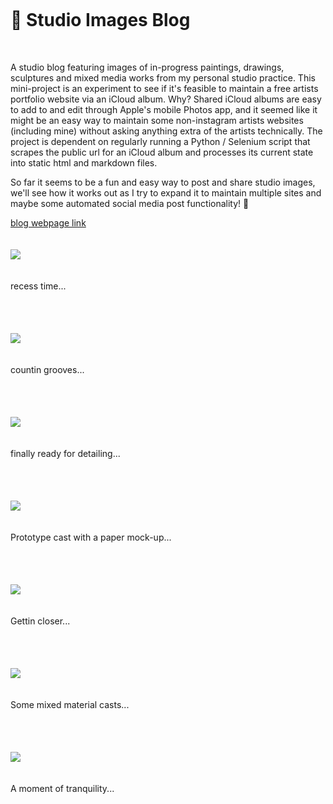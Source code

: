 <br>
<h1 style="margin-top: 20px; margin-bottom: 50px" >🌱 Studio Images Blog</h1>
<p> A studio blog featuring images of in-progress paintings, drawings, sculptures and mixed media works from my personal studio practice. This mini-project is an experiment to see if it's feasible to maintain a free artists portfolio website via an iCloud album. Why? Shared iCloud albums are easy to add to and edit through Apple's mobile Photos app, and it seemed like it might be an easy way to maintain some non-instagram artists websites (including mine) without asking anything extra of the artists technically. The project is dependent on regularly running a Python / Selenium script that scrapes the public url for an iCloud album and processes its current state into static html and markdown files.</p>
<p>So far it seems to be a fun and easy way to post and share studio images, we'll see how it works out as I try to expand it to maintain multiple sites and maybe some automated social media post functionality! 🤞</p>

[blog webpage link](http://tombetthauser.github.io/studio_blog)
<br>
<br>
<br>
<img style="max-width: 500px; margin-bottom: 20px" src="https://cvws.icloud-content.com/S/AbjDnPT4gkojdj-EESS_38NzCtph/IMG_0008.JPG?o=AtTsKIACA676F92HIvwuaIrdCQP1VHBHAVzBs_jREhJN&v=1&z=https%3A%2F%2Fp50-content.icloud.com%3A443&x=1&a=CAog7Jw2FcGJ96hbUrDIRUm5t_AKApC3HaH5uXxEFFTg0LESZRDWwpHPkS8Y1tmk1JEvIgEAUgRzCtphaiX_h8AOBGRvWNOcCBXzmk84awu8JNT0p_KQtYd81fSojO9_VBT6ciVLsCZvbe5Pe1f2w9bshKLWlPCIwAc4_gz0KdDL3bbwOdHTdu8x&e=1619647868&r=7f0f76d8-ac99-4646-8d5b-f07c7d816c7f-12&s=7u28rh6ZHDsrjOuOg5OK1cjIjmk">
<p style="margin-bottom: 50px">recess time...</p><br>
<img style="max-width: 500px; margin-bottom: 20px" src="https://cvws.icloud-content.com/S/Ab2Rgwdj3BOyQCD6_z3tgJnXCW9f/IMG_0007.JPG?o=AglTg-q9ipEv7OgfwBPozzhdRvkhWqGTNsM1iwU7I1Gf&v=1&z=https%3A%2F%2Fp50-content.icloud.com%3A443&x=1&a=CAogSSZE1phk572edS-DdhZmLzJ6rQdccYwmdVUWtTbzpgcSZRDTm5LPkS8Y07Kl1JEvIgEAUgTXCW9faiUk6NLCWSIa0V67UMUZhtGukm1uNvqz6ZnuonrHokrQ39Id5MF1ciWj5jybFBDDXNUOIb6pbiYX131OcLFSsLmwA1kz-vyFZIOCSUHB&e=1619647879&r=3d22c009-eb9c-4e88-b767-abc17ca0a53d-13&s=h-HygGu61nQsyHoHnyl6pIqY2KU">
<p style="margin-bottom: 50px">countin grooves...</p><br>
<img style="max-width: 500px; margin-bottom: 20px" src="https://cvws.icloud-content.com/S/AZ2UbOfx7JNXsokq4V1KmmypyA1y/IMG_0005.JPG?o=AofSUiq1O4WHb4p8lU2_h6IjxPbTjVORR82X1-HybANJ&v=1&z=https%3A%2F%2Fp50-content.icloud.com%3A443&x=1&a=CAogfvhwH8x72HLi4LOLWvVrz8jGRqm0VB7dfZn1jsmkh6YSZRDM6pLPkS8YzIGm1JEvIgEAUgSpyA1yaiU1TKOypx91QppNZtahBMm0uhR2o_8vXqW_uXV2MtIJ4qT1WjmFciUmQ3bHrccU_F6XLt9fLCiS2JWoAI-UcQkhKiDWUXFBcSPowASp&e=1619647889&r=4316c4d9-498a-46b7-9c88-10b0e2ef6620-9&s=e8FGPFz-oid2J_81KhdzQtrj1LE">
<p style="margin-bottom: 50px">finally ready for detailing...</p><br>
<img style="max-width: 500px; margin-bottom: 20px" src="https://cvws.icloud-content.com/S/ARYHXiQ_u95UtId_A9uIFwlLQCCv/IMG_0004.JPG?o=Ah8TI7zTeRSWnoq0PcC7l6jesjjCjGWEF9U3mCbp8Hyu&v=1&z=https%3A%2F%2Fp50-content.icloud.com%3A443&x=1&a=CAog7H-pAYreSEu8xDI15K0lO-ZKZ2VsBXpIGWPSVoRji0cSZRCUvZPPkS8YlNSm1JEvIgEAUgRLQCCvaiWTxkCruI-ZFCqN8Rke2WhUXjiYN4-Fo1CpOxQwiu5IxTYBZEeyciU_f3LrCRSHPLBfPrrPW-OVItLN8wnlzVjUItMyJRMMK31oHHPZ&e=1619647900&r=3109fc21-6456-413f-8d1e-01d00c2601e3-13&s=QR_hM4FbGsNs9BAkPG9-4MhakWQ">
<p style="margin-bottom: 50px">Prototype cast with a paper mock-up...</p><br>
<img style="max-width: 500px; margin-bottom: 20px" src="https://cvws.icloud-content.com/S/AZZNIkmeOWgJ6ZMJ_zgoTYPOLUK4/IMG_0003.JPG?o=AirKanlzFJH70IFbjxOnOu-0fjHddguLvJN0VcUImrnm&v=1&z=https%3A%2F%2Fp50-content.icloud.com%3A443&x=1&a=CAogDJ3ye3leyPYG3vbsV1zaZUyczTJ33oKwnjxENewXoUYSZRCzmpTPkS8Ys7Gn1JEvIgEAUgTOLUK4aiWeDrDOj2BaoK5kSbH6tv1oa6PAX3jttr2hepJZQGAlnPVe43YCciWAMiVQ3XRBOqutSiDMsgU4Fq0bJAA7Y6UOFyI2sl2NpbOurDVd&e=1619647912&r=0c639a8d-5617-40ae-aba0-43c76ec0043d-14&s=8XM_grOyvNSRfd0VbVbgJ3wI27c">
<p style="margin-bottom: 50px">Gettin closer...</p><br>
<img style="max-width: 500px; margin-bottom: 20px" src="https://cvws.icloud-content.com/S/AZddQ0gIKPDcUbuK46WbwybMgyqZ/IMG_0002.JPG?o=Ag1Gd6qjnAl3x-RHXI-SsfhIv6vLYRo1454XkAPs18x4&v=1&z=https%3A%2F%2Fp50-content.icloud.com%3A443&x=1&a=CAogckVm8HGPmw-ahZrC8QxFYL_KQDeMpBBUv4W8hX7PtbYSZRDW6JTPkS8Y1v-n1JEvIgEAUgTMgyqZaiVg6nBdZmZChIKumKjGVhkTV1ae47S11ZO4MKf0dubuyeta7M5dciX182-Wh6dO_7EkSjjjpkqi8pIaAC2UlRqmy2gYhXOdzbogLEZ9&e=1619647922&r=80eaf2a9-a3bb-4a4b-89a7-3ba546b769ba-12&s=8-EpS7Iwy9KSt8ZQfYGRHMiJgwc">
<p style="margin-bottom: 50px">Some mixed material casts...</p><br>
<img style="max-width: 500px; margin-bottom: 20px" src="https://cvws.icloud-content.com/S/AS6Y8AqWDe9c8VFV5JLBhvDuqHmR/IMG_0001.JPG?o=An-KnnPKeS_nyVGz0wy6_BptHlUxCoc_DPbn-xtUukjy&v=1&z=https%3A%2F%2Fp50-content.icloud.com%3A443&x=1&a=CAogeD3ennkxqu7dkZ5QLCjWLGlAKssXiNryy6IPH1EjlDESZRDuv5XPkS8Y7tao1JEvIgEAUgTuqHmRaiVtK8dGFDp_a6tXZvqXjLfKhbshYseT6MoXjMDcIte_6ryqSg5JciXqGZbCE27ecSMEXoTxIp_FEb4lrn4QWc3oCGigxs420_kvAkLq&e=1619647933&r=219a70bd-b28c-4baf-9547-807f16b95487-13&s=bNJhgh9tSmrnXaFvdVR_ZjCCy0o">
<p style="margin-bottom: 50px">A moment of tranquility...</p><br>